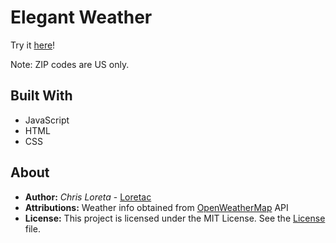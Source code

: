 # Elegant Weather

Try it [here](https://loretac.github.io/Weather/)!

Note: ZIP codes are US only.

## Built With

* JavaScript
* HTML
* CSS

## About

* **Author:** *Chris Loreta* - [Loretac](https://github.com/Loretac)
* **Attributions:** Weather info obtained from [OpenWeatherMap](https://openweathermap.org) API
* **License:** This project is licensed under the MIT License. See the [License](LICENSE) file.
